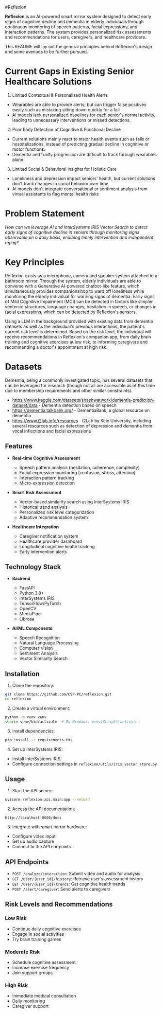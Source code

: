 #Reflexion

**Reflexion** is an AI-powered smart mirror system designed to detect early signs of cognitive decline and dementia in elderly individuals through continuous monitoring of speech patterns, facial expressions, and interaction patterns. The system provides personalized risk assessments and recommendations for users, caregivers, and healthcare providers.


This README will lay out the general principles behind Reflexion's design and some avenues to be further pursued. 

# Current Gaps in Existing Senior Healthcare Solutions
1. Limited Contextual & Personalized Health Alerts
- Wearables are able to provide alerts, but can trigger false positives easily such as mistaking sitting down quickly for a fall
- AI models lack personalized baselines for each senior's normal activity, leading to unnecessary interventions or missed detections.

2. Poor Early Detection of Cognitive & Functional Decline
- Current solutions mainly react to major health events such as falls or hospitalizations, instead of predicting gradual decline in cognitive or motor functions.
- Dementia and frailty progression are difficult to track through wearables alone.

3. Limited Social & Behavioral insights for Holistic Care
- Loneliness and depression impact seniors' health, but current solutions don't track changes in social behavior over time
- AI models don't integrate conversational or sentiment analysis from virtual assistants to flag mental health risks

# Problem Statement
*How can we leverage AI and InterSystems IRIS Vector Search to detect early signs of cognitive decline in seniors through monitoring signs observable on a daily basis, enalbing timely intervention and independent aging?*

# Key Principles

Reflexion exists as a microphone, camera and speaker system attached to a bathroom mirror. Through the system, elderly individuals are able to converse with a Generative AI-powered chatbot-like feature, which simultaneously provides companionsihop to ward off loneliness while monitoring the elderly individual for warning signs of dementia. Early signs of Mild Cognitive Impairment (MCI) can be detected in factors like simpler sentence structures, language changes, hesitation in speech, or changes in facial expressions, which can be detected by Reflexion's sensors.

Using a LLM in the background provided with existing data from dementia datasets as well as the individual's previous interactions, the patient's current risk level is determined. Based on the risk level, the individual will receive recommendations in Reflexion's companion app, from daily brain training and cognitive exercises at low risk, to informing caregivers and recommending a doctor's appointment at high risk. 

# Datasets
Dementia, being a commonly investigated topic, has several datasets that can be leveraged for research (though not all are accessible as of this time due to membership requirements and other similar constraints). 

- https://www.kaggle.com/datasets/shashwatwork/dementia-prediction-dataset/data - Dementia detection based on speech
- https://dementia.talkbank.org/ - DementiaBank, a global resource on dementia
- https://www.i2lab.info/resources - i2Lab by Keio University, including several resources such as detection of depression and dementia from vocal inflections and facial expressions

## Features

- **Real-time Cognitive Assessment**
  - Speech pattern analysis (hesitation, coherence, complexity)
  - Facial expression monitoring (confusion, stress, attention)
  - Interaction pattern tracking
  - Micro-expression detection

- **Smart Risk Assessment**
  - Vector-based similarity search using InterSystems IRIS
  - Historical trend analysis
  - Personalized risk level categorization
  - Adaptive recommendation system

- **Healthcare Integration**
  - Caregiver notification system
  - Healthcare provider dashboard
  - Longitudinal cognitive health tracking
  - Early intervention alerts

## Technology Stack

- **Backend**
  - FastAPI
  - Python 3.8+
  - InterSystems IRIS
  - TensorFlow/PyTorch
  - OpenCV
  - MediaPipe
  - Librosa

- **AI/ML Components**
  - Speech Recognition
  - Natural Language Processing
  - Computer Vision
  - Sentiment Analysis
  - Vector Similarity Search

## Installation

1. Clone the repository:
```bash
git clone https://github.com/CSP-PC/reflexion.git
cd reflexion
```

2. Create a virtual environment:
```bash
python -m venv venv
source venv/bin/activate  # On Windows: venv\Scripts\activate
```

3. Install dependencies:
```bash
pip install -r requirements.txt
```

4. Set up InterSystems IRIS:
- Install InterSystems IRIS
- Configure connection settings in `reflexion/utils/iris_vector_store.py`

## Usage

1. Start the API server:
```bash
uvicorn reflexion.api.main:app --reload
```

2. Access the API documentation:
```
http://localhost:8000/docs
```

3. Integrate with smart mirror hardware:
- Configure video input
- Set up audio capture
- Connect to the API endpoints

## API Endpoints

- `POST /analyze/interaction`: Submit video and audio for analysis
- `GET /user/{user_id}/history`: Retrieve user's assessment history
- `GET /user/{user_id}/trends`: Get cognitive health trends
- `POST /alert/caregiver`: Send alerts to caregivers

## Risk Levels and Recommendations

### Low Risk
- Continue daily cognitive exercises
- Engage in social activities
- Try brain training games

### Moderate Risk
- Schedule cognitive assessment
- Increase exercise frequency
- Join support groups

### High Risk
- Immediate medical consultation
- Daily monitoring
- Caregiver support
